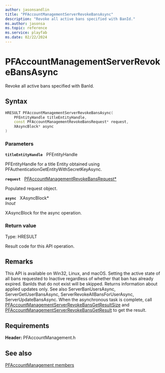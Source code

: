 ```yaml
---
author: jasonsandlin
title: "PFAccountManagementServerRevokeBansAsync"
description: "Revoke all active bans specified with BanId."
ms.author: jasonsa
ms.topic: reference
ms.service: playfab
ms.date: 02/22/2024
---
```


# PFAccountManagementServerRevokeBansAsync  

Revoke all active bans specified with BanId.  

## Syntax  
  
```cpp
HRESULT PFAccountManagementServerRevokeBansAsync(  
    PFEntityHandle titleEntityHandle,  
    const PFAccountManagementRevokeBansRequest* request,  
    XAsyncBlock* async  
)  
```  
  
### Parameters  
  
**`titleEntityHandle`** &nbsp; PFEntityHandle  
  
PFEntityHandle for a title Entity obtained using PFAuthenticationGetEntityWithSecretKeyAsync.  
  
**`request`** &nbsp; [PFAccountManagementRevokeBansRequest*](../../pfaccountmanagementtypes/structs/pfaccountmanagementrevokebansrequest.md)  
  
Populated request object.  
  
**`async`** &nbsp; XAsyncBlock*  
*_Inout_*  
  
XAsyncBlock for the async operation.  
  
  
### Return value
Type: HRESULT
  
Result code for this API operation.
  
## Remarks  
  
This API is available on Win32, Linux, and macOS. Setting the active state of all bans requested to Inactive regardless of whether that ban has already expired. BanIds that do not exist will be skipped. Returns information about applied updates only. See also ServerBanUsersAsync, ServerGetUserBansAsync, ServerRevokeAllBansForUserAsync, ServerUpdateBansAsync. When the asynchronous task is complete, call [PFAccountManagementServerRevokeBansGetResultSize](pfaccountmanagementserverrevokebansgetresultsize.md) and [PFAccountManagementServerRevokeBansGetResult](pfaccountmanagementserverrevokebansgetresult.md) to get the result.
  
## Requirements  
  
**Header:** PFAccountManagement.h
  
## See also  
[PFAccountManagement members](../pfaccountmanagement_members.md)  

  
  
